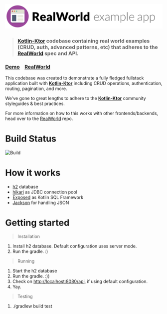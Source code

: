 # ![RealWorld Example App](logo.png)

> ### [Kotlin-Ktor](https://github.com/kotlin/ktor) codebase containing real world examples (CRUD, auth, advanced patterns, etc) that adheres to the [RealWorld](https://github.com/gothinkster/realworld) spec and API.


### [Demo](https://github.com/gothinkster/realworld)&nbsp;&nbsp;&nbsp;&nbsp;[RealWorld](https://github.com/gothinkster/realworld)


This codebase was created to demonstrate a fully fledged fullstack application built with **[Kotlin-Ktor](https://github.com/kotlin/ktor)** including CRUD operations, authentication, routing, pagination, and more.

We've gone to great lengths to adhere to the **[Kotlin-Ktor](https://github.com/kotlin/ktor)** community styleguides & best practices.

For more information on how to this works with other frontends/backends, head over to the [RealWorld](https://github.com/gothinkster/realworld) repo.

# Build Status
![Build](https://github.com/dragneelfps/realworld-kotlin-ktor/workflows/Build/badge.svg?branch=master)

# How it works

- [h2](https://h2database.com/html/main.html) database
- [hikari](https://github.com/brettwooldridge/HikariCP) as JDBC connection pool
- [Exposed](https://github.com/JetBrains/Exposed/) as Kotlin SQL Framework
- [Jackson](https://github.com/FasterXML/jackson) for handling JSON

# Getting started

> Installation

1. Install h2 database. Default configuration uses server mode.
2. Run the gradle. :)

> Running

1. Start the h2 database
2. Run the gradle. :))
3. Check on [http://localhost:8080/api](http:localhost:8080/api), if using default configuration. 
4. Yay.

> Testing
1. ./gradlew build test
